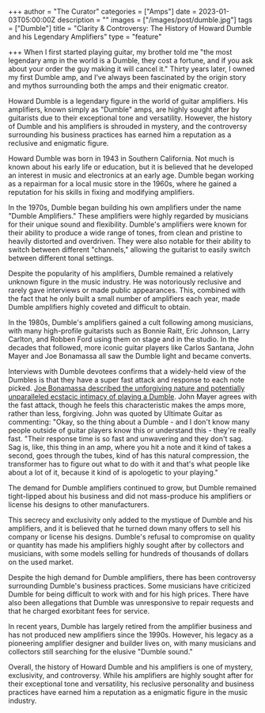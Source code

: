 +++
author = "The Curator"
categories = ["Amps"]
date = 2023-01-03T05:00:00Z
description = ""
images = ["/images/post/dumble.jpg"]
tags = ["Dumble"]
title = "Clarity & Controversy: The History of Howard Dumble and his Legendary Amplifiers"
type = "feature"

+++
When I first started playing guitar, my brother told me "the most legendary amp in the world is a Dumble, they cost a fortune, and if you ask about your order the guy making it will cancel it." Thirty years later, I owned my first Dumble amp, and I've always been fascinated by the origin story and mythos surrounding both the amps and their enigmatic creator.

Howard Dumble is a legendary figure in the world of guitar amplifiers. His amplifiers, known simply as "Dumble" amps, are highly sought after by guitarists due to their exceptional tone and versatility. However, the history of Dumble and his amplifiers is shrouded in mystery, and the controversy surrounding his business practices has earned him a reputation as a reclusive and enigmatic figure.

Howard Dumble was born in 1943 in Southern California. Not much is known about his early life or education, but it is believed that he developed an interest in music and electronics at an early age. Dumble began working as a repairman for a local music store in the 1960s, where he gained a reputation for his skills in fixing and modifying amplifiers.

In the 1970s, Dumble began building his own amplifiers under the name "Dumble Amplifiers." These amplifiers were highly regarded by musicians for their unique sound and flexibility. Dumble's amplifiers were known for their ability to produce a wide range of tones, from clean and pristine to heavily distorted and overdriven. They were also notable for their ability to switch between different "channels," allowing the guitarist to easily switch between different tonal settings.

Despite the popularity of his amplifiers, Dumble remained a relatively unknown figure in the music industry. He was notoriously reclusive and rarely gave interviews or made public appearances. This, combined with the fact that he only built a small number of amplifiers each year, made Dumble amplifiers highly coveted and difficult to obtain.

In the 1980s, Dumble's amplifiers gained a cult following among musicians, with many high-profile guitarists such as Bonnie Raitt, Eric Johnson, Larry Carlton, and Robben Ford using them on stage and in the studio. In the decades that followed, more iconic guitar players like Carlos Santana, John Mayer and Joe Bonamassa all saw the Dumble light and became converts.

Interviews with Dumble devotees confirms that a widely-held view of the Dumbles is that they have a super fast attack and response to each note picked. [Joe Bonamassa described the unforgiving nature and potentially unparalleled ecstacic intimacy of playing a Dumble](https://www.youtube.com/watch?v=nCUOKYxkmN0 "Joe Bonamassa on Dumble Amps"). John Mayer agrees with the fast attack, though he feels this characteristic makes the amps more, rather than less, forgiving. John was quoted by Ultimate Guitar as commenting: "Okay, so the thing about a Dumble - and I don't know many people outside of guitar players know this or understand this - they're really fast. "Their response time is so fast and unwavering and they don't sag. Sag is, like, this thing in an amp, where you hit a note and it kind of takes a second, goes through the tubes, kind of has this natural compression, the transformer has to figure out what to do with it and that's what people like about a lot of it, because it kind of is apologetic to your playing."

The demand for Dumble amplifiers continued to grow, but Dumble remained tight-lipped about his business and did not mass-produce his amplifiers or license his designs to other manufacturers.

This secrecy and exclusivity only added to the mystique of Dumble and his amplifiers, and it is believed that he turned down many offers to sell his company or license his designs. Dumble's refusal to compromise on quality or quantity has made his amplifiers highly sought after by collectors and musicians, with some models selling for hundreds of thousands of dollars on the used market.

Despite the high demand for Dumble amplifiers, there has been controversy surrounding Dumble's business practices. Some musicians have criticized Dumble for being difficult to work with and for his high prices. There have also been allegations that Dumble was unresponsive to repair requests and that he charged exorbitant fees for service.

In recent years, Dumble has largely retired from the amplifier business and has not produced new amplifiers since the 1990s. However, his legacy as a pioneering amplifier designer and builder lives on, with many musicians and collectors still searching for the elusive "Dumble sound."

Overall, the history of Howard Dumble and his amplifiers is one of mystery, exclusivity, and controversy. While his amplifiers are highly sought after for their exceptional tone and versatility, his reclusive personality and business practices have earned him a reputation as a enigmatic figure in the music industry.